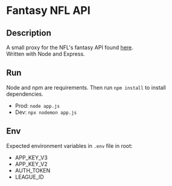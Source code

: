 # Fantasy NFL API
## Description
A small proxy for the NFL's fantasy API found [here](https://apidocs.fantasy.nfl.com/).  
Written with Node and Express.

## Run
Node and npm are requirements. Then run `npm install` to install dependencies.
- Prod: `node app.js`
- Dev: `npx nodemon app.js`

## Env
Expected environment variables in `.env` file in root:
- APP_KEY_V3
- APP_KEY_V2
- AUTH_TOKEN
- LEAGUE_ID